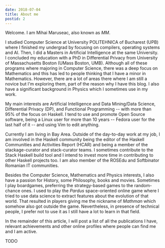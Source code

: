```yaml
---
date: 2018-07-04
title: About me
postid: 2
---
```


Welcome. I am Mihai Maruseac, also known as _MM_.

I studied Computer Science at University POLITEHNICA of Bucharest (UPB) where
I finished my undergrad by focusing on compilers, operating systems and AI.
Then, I did a Masters in Artificial Intelligence at the same University. I
concluded my education with a PhD in Differential Privacy from University of
Massachusetts Boston (UMass Boston, UMB). Although all of these programs where
majoring in Computer Science, there was a deep focus on Mathematics and this
has led to people thinking that I have a minor in Mathematics. However, there
are a lot of areas there where I am still a novice but I'm exploring them,
part of the reason why I have this blog. I also have a significant background
in Physics which I sometimes use in my work.

My main interests are Artificial Intelligence and Data Mining/Data Science,
Differential Privacy (DP), and Functional Programming -- with more
than 95% of the focus on Haskell. I tend to use and promote Open Source
software, being a Linux user for more than 10 years -- Fedora user for the
last half of it -- and using Vim to edit anything.

Currently I am living in Bay Area. Outside of the day-to-day work at my job, I
am involved in the Haskell community being the editor of the Haskell
Communities and Activities Report (HCAR) and being a member of the
stackage-curator and stack-curator teams. I sometimes contribute to the Stack
Haskell build tool and I intend to invest more time in contributing to other
Haskell projects too. I am also member of the ROSEdu and Softbinator Romanian
IT communities.

Besides the Computer Science, Mathematics and Physics interests, I also have a
passion for History, some Philosophy, books and movies. Sometimes I play
boardgames, preferring the strategy-based games to the random-chance ones. I
used to play the _Pardus_ space-oriented online game where I tried to use data
science to extract features about the evolution of that world. That resulted
in players giving me the nickname of _Mathman_ which somehow also got outside
the game. Nevertheless, in presence of technical people, I prefer not to use
it as I still have a lot to learn in that field.

In the remainder of this article, I will post a list of all the publications I
have, relevant achievements and other online profiles where people can find me
and I am active.

TODO
